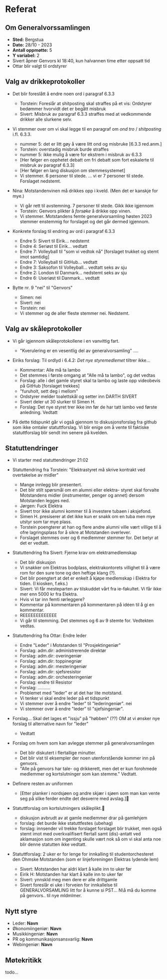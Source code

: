 # Referat

## Om Generalvorssamlingen
- **Sted:** Bergstua
- **Dato:** 28/10 - 2023
- **Antall oppmøtte:** 5
- **Y variabel:** 2
- Sivert åpner Genvors kl 18:40, kun halvannen time etter oppsatt tid
- Ottar blir valgt til ordstyrer

## Valg av drikkeprotokoller
- Det blir foreslått å endre noen ord i paragraf 6.3.3
    * Torstein: Foreslår at shitposting skal straffes på et vis:
                Ordstyrer bedømmer hvorvidt det er begått misbruk
    * Sivert: Misbruk av paragraf 6.3.3 straffes med at vedkommende
              drikker alle slurkene selv.

- Vi stemmer over om vi skal legge til en paragraf om _ond tro_ /
  _shitposting_ i.fl. 6.3.3.
    * nummer 5: det er litt gøy å være litt ond og misbruke [6.3.3 red.anm.]
    * Torstein: overstadig misbruk burde straffes
    * nummer 5: ikke mulig å være for ekstrem i misbruk av 6.3.3
    * [Her følger en opphetet debatt om fri debatt som fort eskalerte til
      misbruk av paragraf 6.3.3]
    * [Her følger en lang diskusjon om stemmesystemet]
    * Vi stemmer. 6 personer til stede. ... vi er 7 personer til stede.
      Forslaget nedstemt.

- Nina: Motstandenvinen må drikkes opp i kveld. (Men det er kanskje
        for mye.)
    * Vi går rett til avstemning. 7 personer til stede. Gikk ikke igjennom
    * Torstein: Genvors plikter å _forsøke_ å drikke opp vinen.
    * Vi stemmer. Motstandens femte generalvorsamling høsten 2023 stemmer
      enstemmig for forslaget og det går dermed igjennom.

- Konkrete forslag til endring av ord i paragraf 6.3.3
    * Endre 5: Sivert til Eirik... nedstemt
    * Endre 4: Seriøst til Eirik... vedtatt
    * Endre 7: Volleyball til "som vi vedtok nå" [forslaget trukket
      og stemt imot samtidig]
    * Endre 7: Volleyball til GitHub... vedtatt
    * Endre 3: Saksofon til Volleyball... vedtatt seks av sju
    * Endre 2: London til Danmark... nedstemt seks av sju
    * Endre 6: Useriøst til Danmark... vedtatt

- Bytte nr. 9 "nei" til "Genvors"
    * Simen: nei
    * Sivert: nei
    * Torstein: nei
    * Vi stemmer og de aller fleste stemmer nei. Nedstemt.


## Valg av skåleprotokoller
- Vi går igjennom skåleprotokollene i en vanvittig fart.
    * "Kverulering er en vesentlig del av generalvorsamling" ....
- Eiriks forslag: Til ordlyd i 6.4.2: _Det nye styremedlemet_ tiltrer ikke...
    * Kommentar: Alle må ta lambo
    * Det stemmes i første omgang at "Alle må ta lambo", og det vedtas
    * Forslag: alle i det gamle styret skal ta lambo og laste opp
      videobevis på GitHub [forslaget trekkes]
    * "furuholt, sett deg i mellom"
    * Ordstyrer melder toalettskål og setter inn DARTH SIVERT
    * Sivert deler ut 30 slurker til Simen H.
    * Forslag: Det nye styret trer ikke inn før de har tatt lambo
               ved første anledning. Vedtatt

- På dette tidspunkt går vi også gjennom to diskusjonsforslag fra
  github som ikke omtaler statuttforslag. Vi blir enige om å vente
  til faktiske statuttforslag blir sendt inn senere på kvelden.

## Statuttendringer
- Vi starter med statuttendringer 21:02
- Statuttendring fra Torstein: "Elektrastyret må skrive kontrakt ved
  overtakelse av midler"
    * Mange innlegg blir presentert.
    * Det blir stilt spørsmål om en alumni eller elektra-
      styret skal forvalte Motstandens midler (instrumenter,
      penger og annet) dersom Motstanden legges ned.
    * Jørgen: Fuck Elektra
    * Sivert tror ikke alumni kommer til å investere tubaen
      i aksjefond.
    * Simen H. presiserer at det ikke kun er snakk om en tuba men
      mye utstyr som tar mye plass.
    * Torstein poengterer at han og flere andre alumni ville vært
      villige til å ofre lagringsplass for å sikre at Motstanden
      overlever.
    * Forslaget stemmes over og 6 medlemmer stemmer for. Det betyr
      at det er vedtatt.

- Statuttendring fra Sivert: Fjerne krav om elektramedlemskap
    * Det blir diskusjon
    * Vi snakker om Elektras bodplass, elektrakontorets
      villighet til å være rom for den sure tone og den heftige
      klang (?).
    * Det blir poengtert at det er enkelt å kjøpe medlemskap
      i Elektra for tiden. (I kiosken, f.eks.)
    * Sivert: Vi får mesteparten av tilskuddet vårt fra
      ie-fakultet. Vi får ikke mer enn 5000 kr fra
      Elektra.
    * Hvis vi tar inn femti rørleggere?
    * Kommentar på kommentaren på kommentaren på idéen til å gi en
      kommentar.
    * REEEEEEEEEEEEE
    * Vi går til stemming. Det stemmes og 6 av 9 stemte for.
      Vedtekten vedtas.

- Statuttendring fra Ottar: Endre leder
    * Endre "Leder" i Motstanden til "Prosjektingeniør"
    * Forslag: adm.dir: administrerende direktør
    * Forslag: adm.dir: overingeniør
    * Forslag: adm.dir: toppinegniør
    * Forslag: adm.dir: mesteringeniør
    * Forslag: adm.dir: sjefsresistor
    * Forslag: adm.dir: orchesteringeniør
    * Forslag: endre til Resistor
    * Forslag: ..........
    * Problemet med "leder" er at det har lite motstand.
    * Vi tenker vi skal endre leder på et tidspunkt
    * Vi stemmer over å endre "leder" til "lederingeniør". nei
    * Vi stemmer over å endre "leder" til "sjefsingeniør". 

- Forslag... Skal det lages et "issju" på "høbben" (??) OM at
  vi ønsker nye forslag til alternative navn for "leder"
    * Vedtatt

- Forslag om hvem som kan avlegge stemmer på generalvorsamlingen
    * Det blir diskutert i flertallige minutter.
    * Det blir vist til eksempler der noen utenforstående kommer 
      inn på genvors.
    * "Alle på genvors har tale- og drikkerett, men det er kun forohmede
      medlemmer og kortslutninger som kan stemme." Vedtatt.

- Definere resten av uniformen
    * [Etter planker i nordsjøen og andre skjær i sjøen som man kan
      vente seg på slike ferder endte det desverre med avslag.]🐎

- Statuttforslag om kortslutningers skåleplikt.🛀
    * diskusjon avbrudt av at gamle medlemmer drar på gamlehjem
    * forslag: det burde ikke statuttfestes (ubehag)
    * forslag: innsender vil trekke forslaget
      forslaget blir trukket, men også stemt imot med overkvalifisert
      flertall samt (dis)-antatt ved aklamasjon som om ingenting skulle vært
      nok så om vi skal anta noe blir denne statutten ikke vedtatt.

- Statuttforslag: 2 uker er for lenge for innkalling til studentorchesteret
  den Ohmske Motstanden (som er linjeforeningen Elektras lydende lem)
    * Sivert: Motstanden har aldri klart å kalle inn to uker før
    * Eirik H: Motstanden har klart å kalle inn to uker før
    * Sivert: ynnskld meg men dere er alle drittgamle
    * Sivert foreslår ei uke i forveien for innkallelse til GENERALVORSAMLING
      litt for å kunne si PST... N\å må du komme på genvors.. til nye mldmlmer.

## Nytt styre
- Leder: **Navn**
- Økonomiingeniør: **Navn**
- Musikkingeniør: **Navn**
- PR og kommunikasjonsansvarlig: **Navn**
- Webingeniør: **Navn**

## Møtekritikk
todo...
